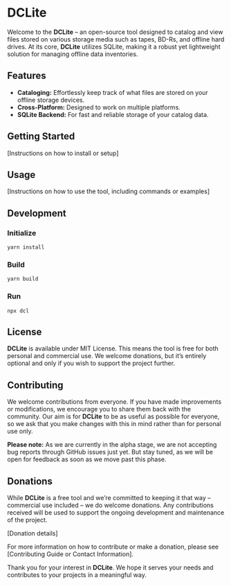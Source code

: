 # **DCLite**

Welcome to the **DCLite** – an open-source tool designed to catalog and view files stored on various storage media such as tapes, BD-Rs, and offline hard drives. At its core, **DCLite** utilizes SQLite, making it a robust yet lightweight solution for managing offline data inventories.

## Features

- **Cataloging:** Effortlessly keep track of what files are stored on your offline storage devices.
- **Cross-Platform:** Designed to work on multiple platforms.
- **SQLite Backend:** For fast and reliable storage of your catalog data.

## Getting Started

[Instructions on how to install or setup]

## Usage

[Instructions on how to use the tool, including commands or examples]

## Development

### Initialize
```
yarn install
```

### Build
```
yarn build
```

### Run
```
npx dcl
```

## License

**DCLite** is available under MIT License. This means the tool is free for both personal and commercial use. We welcome donations, but it’s entirely optional and only if you wish to support the project further.

## Contributing

We welcome contributions from everyone. If you have made improvements or modifications, we encourage you to share them back with the community. Our aim is for **DCLite** to be as useful as possible for everyone, so we ask that you make changes with this in mind rather than for personal use only. 

**Please note:** As we are currently in the alpha stage, we are not accepting bug reports through GitHub issues just yet. But stay tuned, as we will be open for feedback as soon as we move past this phase.

## Donations

While **DCLite** is a free tool and we’re committed to keeping it that way – commercial use included – we do welcome donations. Any contributions received will be used to support the ongoing development and maintenance of the project.

[Donation details]

For more information on how to contribute or make a donation, please see [Contributing Guide or Contact Information].

Thank you for your interest in **DCLite**. We hope it serves your needs and contributes to your projects in a meaningful way.
